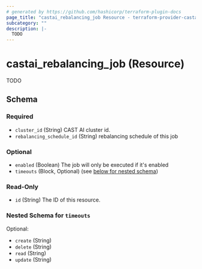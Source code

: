 ```yaml
---
# generated by https://github.com/hashicorp/terraform-plugin-docs
page_title: "castai_rebalancing_job Resource - terraform-provider-castai"
subcategory: ""
description: |-
  TODO
---
```


# castai_rebalancing_job (Resource)

TODO



<!-- schema generated by tfplugindocs -->
## Schema

### Required

- `cluster_id` (String) CAST AI cluster id.
- `rebalancing_schedule_id` (String) rebalancing schedule of this job

### Optional

- `enabled` (Boolean) The job will only be executed if it's enabled
- `timeouts` (Block, Optional) (see [below for nested schema](#nestedblock--timeouts))

### Read-Only

- `id` (String) The ID of this resource.

<a id="nestedblock--timeouts"></a>
### Nested Schema for `timeouts`

Optional:

- `create` (String)
- `delete` (String)
- `read` (String)
- `update` (String)


